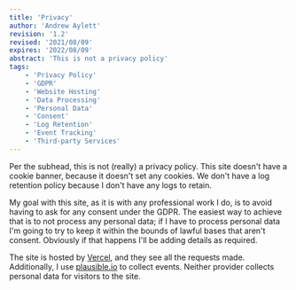```yaml
---
title: 'Privacy'
author: 'Andrew Aylett'
revision: '1.2'
revised: '2021/08/09'
expires: '2022/08/09'
abstract: 'This is not a privacy policy'
tags:
    - 'Privacy Policy'
    - 'GDPR'
    - 'Website Hosting'
    - 'Data Processing'
    - 'Personal Data'
    - 'Consent'
    - 'Log Retention'
    - 'Event Tracking'
    - 'Third-party Services'
---
```


Per the subhead, this is not (really) a privacy policy. This site doesn't have a
cookie banner, because it doesn't set any cookies. We don't have a log retention
policy because I don't have any logs to retain.

My goal with this site, as it is with any professional work I do, is to avoid
having to ask for any consent under the GDPR. The easiest way to achieve that is
to not process any personal data; if I have to process personal data I'm going
to try to keep it within the bounds of lawful bases that aren't consent.
Obviously if that happens I'll be adding details as required.

The site is hosted by [Vercel](/_logs), and they see all the requests made.
Additionally, I use [plausible.io](https://plausible.io/aylett.co.uk) to collect
events. Neither provider collects personal data for visitors to the site.
